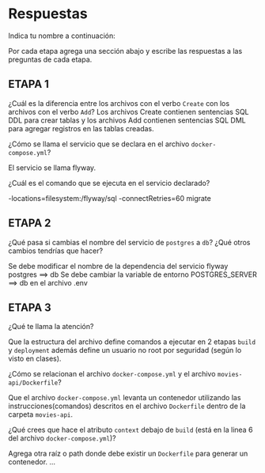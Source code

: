 # Respuestas

Indica tu nombre a continuación: 

Por cada etapa agrega una sección abajo y escribe las respuestas a las preguntas de cada etapa.

## ETAPA 1

¿Cuál es la diferencia entre los archivos con el verbo `Create` con los archivos con el verbo `Add`?
Los archivos Create contienen sentencias SQL DDL para crear tablas y los archivos Add contienen sentencias SQL DML para agregar registros en las tablas creadas.

¿Cómo se llama el servicio que se declara en el archivo `docker-compose.yml`?

El servicio se llama flyway.

¿Cuál es el comando que se ejecuta en el servicio declarado?

-locations=filesystem:/flyway/sql -connectRetries=60 migrate

## ETAPA 2

¿Qué pasa si cambias el nombre del servicio de `postgres` a `db`? ¿Qué otros cambios tendrías que hacer?

Se debe modificar el nombre de la dependencia del servicio flyway postgres ==> db
Se debe cambiar la variable de entorno POSTGRES_SERVER ==> db en el archivo .env

## ETAPA 3

¿Qué te llama la atención?

Que la estructura del archivo define comandos a ejecutar en 2 etapas `build` y `deployment` además define un usuario no root por seguridad (según lo visto en clases).

¿Cómo se relacionan el archivo `docker-compose.yml` y el archivo `movies-api/Dockerfile`?

Que el archivo `docker-compose.yml` levanta un contenedor utilizando las instrucciones(comandos) descritos en el archivo `Dockerfile` dentro de la carpeta `movies-api`.

¿Qué crees que hace el atributo `context` debajo de `build` (está en la linea 6 del archivo `docker-compose.yml`)?

Agrega otra raíz o path donde debe existir un `Dockerfile` para generar un contenedor.
...